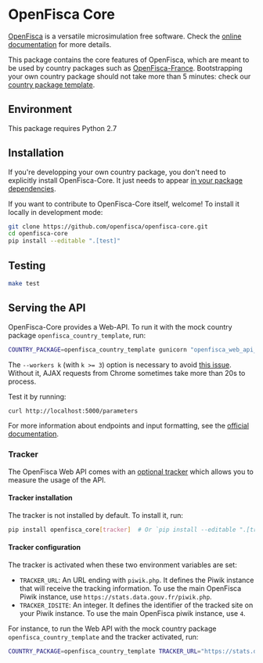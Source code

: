 # OpenFisca Core

[OpenFisca](http://openfisca.org/doc/) is a versatile microsimulation free software. Check the [online documentation](http://openfisca.org/doc/) for more details.

This package contains the core features of OpenFisca, which are meant to be used by country packages such as [OpenFisca-France](https://github.com/openfisca/openfisca-france). Bootstrapping your own country package should not take more than 5 minutes: check our [country package template](https://github.com/openfisca/country-template).

## Environment

This package requires Python 2.7

## Installation

If you're developping your own country package, you don't need to explicitly install OpenFisca-Core. It just needs to appear [in your package dependencies](https://github.com/openfisca/openfisca-france/blob/18.2.1/setup.py#L53).

If you want to contribute to OpenFisca-Core itself, welcome! To install it locally in development mode:

```bash
git clone https://github.com/openfisca/openfisca-core.git
cd openfisca-core
pip install --editable ".[test]"
```

## Testing

```sh
make test
```

## Serving the API

OpenFisca-Core provides a Web-API. To run it with the mock country package `openfisca_country_template`, run:

```sh
COUNTRY_PACKAGE=openfisca_country_template gunicorn "openfisca_web_api_preview.app:create_app()" --bind localhost:5000 --workers 3
```

The `--workers k` (with `k >= 3`) option is necessary to avoid [this issue](http://stackoverflow.com/questions/11150343/slow-requests-on-local-flask-server). Without it, AJAX requests from Chrome sometimes take more than 20s to process.  

Test it by running:

```sh
curl http://localhost:5000/parameters
```
For more information about endpoints and input formatting, see the [official documentation](http://openfisca.org/doc/openfisca-web-api/index.html).

### Tracker

The OpenFisca Web API comes with an [optional tracker](https://github.com/openfisca/tracker) which allows you to measure the usage of the API.

#### Tracker installation

The tracker is not installed by default. To install it, run:

```sh
pip install openfisca_core[tracker]  # Or `pip install --editable ".[tracker]"` for an editable installation
```


#### Tracker configuration

The tracker is activated when these two environment variables are set:

* `TRACKER_URL`: An URL ending with `piwik.php`. It defines the Piwik instance that will receive the tracking information. To use the main OpenFisca Piwik instance, use `https://stats.data.gouv.fr/piwik.php`.
* `TRACKER_IDSITE`: An integer. It defines the identifier of the tracked site on your Piwik instance. To use the main OpenFisca piwik instance, use `4`.

For instance, to run the Web API with the mock country package `openfisca_country_template` and the tracker activated, run:

```sh
COUNTRY_PACKAGE=openfisca_country_template TRACKER_URL="https://stats.data.gouv.fr/piwik.php" TRACKER_IDSITE=4 gunicorn "openfisca_web_api_preview.app:create_app()" --bind localhost:5000 --workers 3
```
